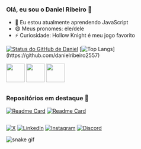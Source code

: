 ### Olá, eu sou o Daniel Ribeiro 👋

- 🌱 Eu estou atualmente aprendendo JavaScript
- 😄 Meus pronomes: ele/dele
- ⚡ Curiosidade: Hollow Knight é meu jogo favorito
<!--
-->

[![Status do GitHub de Daniel](https://github-readme-stats.vercel.app/api?username=danielribeiro2557&count_private=true&show_icons=true&theme=cobalt&locale=pt-br)](https://github.com/danielribeiro2557)
[![Top Langs](https://github-readme-stats.vercel.app/api/top-langs/?username=danielribeiro2557&layout=compact&theme=cobalt&locale=pt-br&card_)](https://github.com/danielribeiro2557)

<div stayle="display: inline-block;">
  <a href="https://danielribeiro2557.github.io/projeto-android/"><img src="https://cdn.jsdelivr.net/gh/devicons/devicon@latest/icons/html5/html5-original.svg" width=50px /></a>
  <a href="https://danielribeiro2557.github.io/projeto-login/"><img src="https://cdn.jsdelivr.net/gh/devicons/devicon@latest/icons/css3/css3-original.svg" width=50px /></a>
  <a href="https://github.com/DanielRibeiro2557/javascript"><img src="https://cdn.jsdelivr.net/gh/devicons/devicon@latest/icons/javascript/javascript-plain.svg" width=50px /></a>
</div>
<!--
https://devicon.dev
para icones de tecnologias ⬆
-->

##
### Repositórios em destaque 📄
[![Readme Card](https://github-readme-stats.vercel.app/api/pin/?username=danielribeiro2557&repo=html-css&theme=cobalt&show_owner=true)](https://github.com/danielribeiro2557/html-css)
[![Readme Card](https://github-readme-stats.vercel.app/api/pin/?username=danielribeiro2557&repo=javascript&theme=cobalt&show_owner=true)](https://github.com/anuraghazra/github-readme-stats)
<!--temas: cobalt, radical, synthwave, dracula📄📚-->
<!--![Anurag's GitHub stats](https://github-readme-stats.vercel.app/api?username=danielribeiro2557&hide=ESCONDER)-->
##
[![X](https://img.shields.io/badge/X-%23000000.svg?style=for-the-badge&logo=X&logoColor=white)](https://x.com/Odin2557)
[![LinkedIn](https://img.shields.io/badge/linkedin-%230077B5.svg?style=for-the-badge&logo=linkedin&logoColor=white)](https://www.linkedin.com/in/danielribeiro2557/)
[![Instagram](https://img.shields.io/badge/Instagram-%23E4405F.svg?style=for-the-badge&logo=Instagram&logoColor=white)](https://www.instagram.com/danielegipsio/)
[![Discord](https://img.shields.io/badge/Discord-%235865F2.svg?style=for-the-badge&logo=discord&logoColor=white)](https://discordapp.com/users/917551005892239371)<br>

![snake gif](https://github.com/your-user-name/your-user-name/blob/output/github-contribution-grid-snake.gif)
<!--https://github.com/Ileriayo/markdown-badges
para icones ⬆-->
